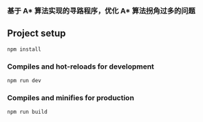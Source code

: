 ### 基于 A* 算法实现的寻路程序，优化 A* 算法拐角过多的问题

## Project setup
```
npm install
```

### Compiles and hot-reloads for development
```
npm run dev
```

### Compiles and minifies for production
```
npm run build
